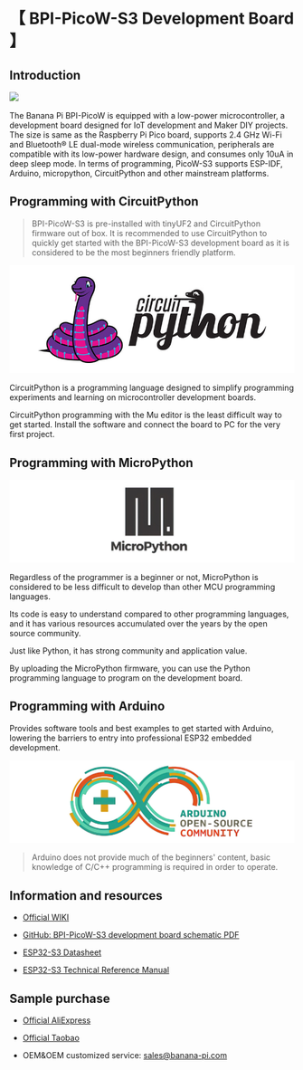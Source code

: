 # 【 BPI-PicoW-S3 Development Board 】

## Introduction

![](assets/images/BPI-PicoW-S3_banner.jpg)

The Banana Pi BPI-PicoW is equipped with a low-power microcontroller, a development board designed for IoT development and Maker DIY projects. The size is same as the Raspberry Pi Pico board, supports 2.4 GHz Wi-Fi and Bluetooth® LE dual-mode wireless communication, peripherals are compatible with its low-power hardware design, and consumes only 10uA in deep sleep mode. In terms of programming, PicoW-S3 supports ESP-IDF, Arduino, micropython, CircuitPython and other mainstream platforms.

## Programming with CircuitPython

> BPI-PicoW-S3 is pre-installed with tinyUF2 and CircuitPython firmware out of box. It is recommended to use CircuitPython to quickly get started with the BPI-PicoW-S3 development board as it is considered to be the most beginners friendly platform.

![](assets/images/CircuitPython_Repo_header_logo.jpg)

CircuitPython is a programming language designed to simplify programming experiments and learning on microcontroller development boards.

CircuitPython programming with the Mu editor is the least difficult way to get started. Install the software and connect the board to PC for the very first project.

## Programming with MicroPython

![](assets/images/Mircopython.png)

Regardless of the programmer is a beginner or not, MicroPython is considered to be less difficult to develop than other MCU programming languages.

Its code is easy to understand compared to other programming languages, and it has various resources accumulated over the years by the open source community.

Just like Python, it has strong community and application value.

By uploading the MicroPython firmware, you can use the Python programming language to program on the development board.

## Programming with Arduino

Provides software tools and best examples to get started with Arduino, lowering the barriers to entry into professional ESP32 embedded development.

![](assets/images/Arduino_logo_1200x350.png)

>Arduino does not provide much of the beginners' content, basic knowledge of C/C++ programming is required in order to operate.

## Information and resources

- [Official WIKI](https://wiki.banana-pi.org/BPI-PicoW-S3_%E5%BC%80%E5%8F%91%E6%9D%BF)

- [GitHub: BPI-PicoW-S3 development board schematic PDF](https://github.com/BPI-STEAM/BPI-PicoW-Doc/blob/main/sch/BPI-PicoW-V0.4.pdf)

- [ESP32-S3 Datasheet](https://www.espressif.com/sites/default/files/documentation/esp32-s3_datasheet_cn.pdf)

- [ESP32-S3 Technical Reference Manual](https://www.espressif.com/sites/default/files/documentation/esp32-s3_technical_reference_manual_cn.pdf)

## Sample purchase

- [Official AliExpress](https://www.aliexpress.com/item/1005004775634442.html?spm=5261.ProductManageOnline.0.0.15744edfAyCaNk)

- [Official Taobao](https://item.taobao.com/item.htm?spm=a2126o.success.0.0.25b04831CHV1Nc&id=684134360199)

- OEM&OEM customized service: sales@banana-pi.com
